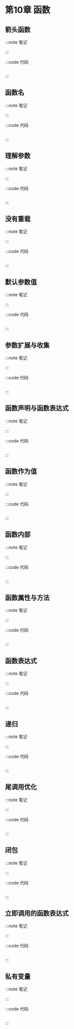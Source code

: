# 第10章 函数

## 箭头函数

:::note 笔记

:::

:::code 代码

```js

```

:::

## 函数名

:::note 笔记

:::

:::code 代码

```js

```

:::

## 理解参数

:::note 笔记

:::

:::code 代码

```js

```

:::

## 没有重载

:::note 笔记

:::

:::code 代码

```js

```

:::

## 默认参数值

:::note 笔记

:::

:::code 代码

```js

```

:::

## 参数扩展与收集

:::note 笔记

:::

:::code 代码

```js

```

:::

## 函数声明与函数表达式

:::note 笔记

:::

:::code 代码

```js

```

:::

## 函数作为值

:::note 笔记

:::

:::code 代码

```js

```

:::

## 函数内部

:::note 笔记

:::

:::code 代码

```js

```

:::

## 函数属性与方法

:::note 笔记

:::

:::code 代码

```js

```

:::

## 函数表达式

:::note 笔记

:::

:::code 代码

```js

```

:::

## 递归

:::note 笔记

:::

:::code 代码

```js

```

:::

## 尾调用优化

:::note 笔记

:::

:::code 代码

```js

```

:::

## 闭包

:::note 笔记

:::

:::code 代码

```js

```

:::

## 立即调用的函数表达式

:::note 笔记

:::

:::code 代码

```js

```

:::

## 私有变量

:::note 笔记

:::

:::code 代码

```js

```

:::

